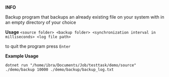 **INFO**

Backup program that backups an already existing file on your system with in an empty directory of your choice

**Usage**
`<source folder> <backup folder> <synchronization interval in milliseconds> <log file path>`

to quit the program press `Enter`

**Example Usage**

`dotnet run "/home/ibra/Documents/Job/testtask/demo/source" ./demo/backup 10000 ./demo/backup/backup_log.txt`
